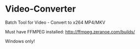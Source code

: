 Video-Converter
===============

Batch Tool for Video - Convert to x264 MP4/MKV


Must have FFMPEG installed: http://ffmpeg.zeranoe.com/builds/


Windows only!
